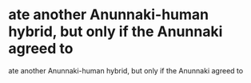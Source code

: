 # ate another Anunnaki-human hybrid, but only if the Anunnaki agreed to

ate another Anunnaki-human hybrid, but only if the Anunnaki agreed to